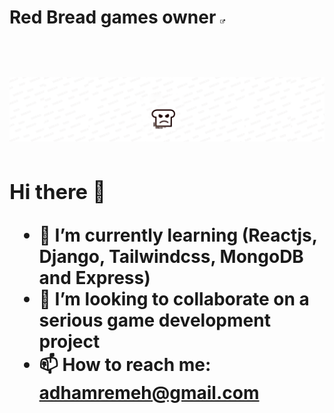 <h1> Red Bread games owner <a href="https://play.google.com/store/apps/dev?id=8567705922105068521" target="_blank" ><img src="outerLink.png" width="1.5%" height="1.5%" > <a/> <h1/>
<img src="YouTube Header.png" />

### Hi there 👋

- 🌱 I’m currently learning (Reactjs, Django, Tailwindcss, MongoDB and Express)
- 👯 I’m looking to collaborate on a serious game development project 
- 📫 How to reach me: adhamremeh@gmail.com

